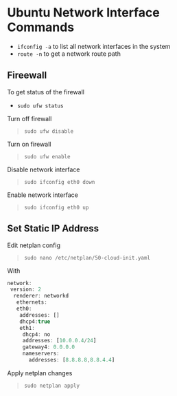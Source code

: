 # Ubuntu Network Interface Commands

* `ifconfig -a` to list all network interfaces in the system
* `route -n` to get a network route path

## Fireewall

To get status of the firewall
* `sudo ufw status`

Turn off firewall 
> `sudo ufw disable` 

Turn on firewall
> `sudo ufw enable`  

Disable network interface
> `sudo ifconfig eth0 down` 

Enable network interface
> `sudo ifconfig eth0 up` 

## Set Static IP Address
Edit netplan config

> `sudo nano /etc/netplan/50-cloud-init.yaml` 

With

```Javascript
network:
 version: 2
  renderer: networkd
   ethernets:
   eth0:
    addresses: []
    dhcp4:true
    eth1:
     dhcp4: no
     addresses: [10.0.0.4/24]
     gateway4: 0.0.0.0
     nameservers:
       addresses: [8.8.8.8,8.8.4.4]

```

Apply netplan changes

> `sudo netplan apply` 
